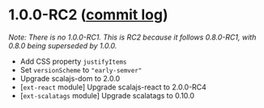 # 1.0.0-RC2 ([commit log](https://github.com/japgolly/scalacss/compare/v0.8.0-RC1..v1.0.0-RC2))

*Note: There is no 1.0.0-RC1. This is RC2 because it follows 0.8.0-RC1, with 0.8.0 being superseded by 1.0.0.*

* Add CSS property `justifyItems`
* Set `versionScheme` to `"early-semver"`
* Upgrade scalajs-dom to 2.0.0
* [`ext-react` module] Upgrade scalajs-react to 2.0.0-RC4
* [`ext-scalatags` module] Upgrade scalatags to 0.10.0
